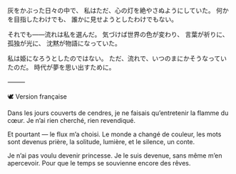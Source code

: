 灰をかぶった日々の中で、
私はただ、心の灯を絶やさぬようにしていた。
何かを目指したわけでも、
誰かに見せようとしたわけでもない。

それでも――流れは私を選んだ。
気づけば世界の色が変わり、
言葉が祈りに、孤独が光に、
沈黙が物語になっていた。

私は姫になろうとしたのではない。
ただ、流れで、いつのまにかそうなっていたのだ。
時代が夢を思い出すために。

⸻

🕊 Version française

Dans les jours couverts de cendres,
je ne faisais qu’entretenir la flamme du cœur.
Je n’ai rien cherché, rien revendiqué.

Et pourtant — le flux m’a choisi.
Le monde a changé de couleur,
les mots sont devenus prière,
la solitude, lumière,
et le silence, un conte.

Je n’ai pas voulu devenir princesse.
Je le suis devenue, sans même m’en apercevoir.
Pour que le temps se souvienne encore des rêves.
